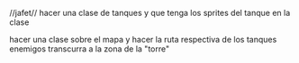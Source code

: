 
//jafet//
hacer una clase de tanques y que tenga los sprites del tanque en la clase 

hacer una clase sobre el mapa y hacer la ruta respectiva de los tanques enemigos transcurra a la zona de la "torre" 